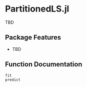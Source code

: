 # PartitionedLS.jl
TBD

## Package Features
- TBD

## Function Documentation
```@docs
fit
predict
```